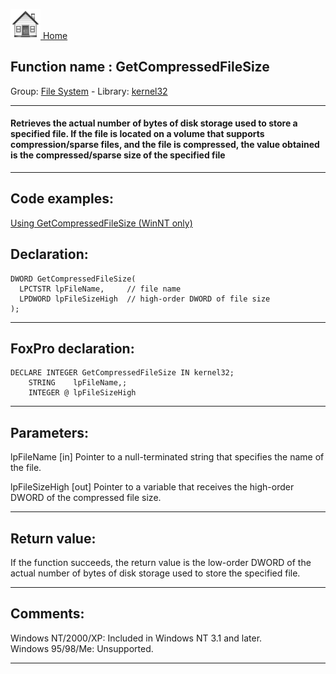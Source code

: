 [<img src="../../images/home.png"> Home ](https://github.com/VFPX/Win32API)  

## Function name : GetCompressedFileSize
Group: [File System](../../functions_group.md#File_System)  -  Library: [kernel32](../../libraries.md#kernel32)  
***  


#### Retrieves the actual number of bytes of disk storage used to store a specified file. If the file is located on a volume that supports compression/sparse files, and the file is compressed, the value obtained is the compressed/sparse size of the specified file
***  


## Code examples:
[Using GetCompressedFileSize (WinNT only)](../../samples/sample_192.md)  

## Declaration:
```foxpro  
DWORD GetCompressedFileSize(
  LPCTSTR lpFileName,     // file name
  LPDWORD lpFileSizeHigh  // high-order DWORD of file size
);  
```  
***  


## FoxPro declaration:
```foxpro  
DECLARE INTEGER GetCompressedFileSize IN kernel32;
	STRING    lpFileName,;
	INTEGER @ lpFileSizeHigh  
```  
***  


## Parameters:
lpFileName 
[in] Pointer to a null-terminated string that specifies the name of the file. 

lpFileSizeHigh 
[out] Pointer to a variable that receives the high-order DWORD of the compressed file size.   
***  


## Return value:
If the function succeeds, the return value is the low-order DWORD of the actual number of bytes of disk storage used to store the specified file.  
***  


## Comments:
Windows NT/2000/XP: Included in Windows NT 3.1 and later.  
Windows 95/98/Me: Unsupported.  
  
***  


